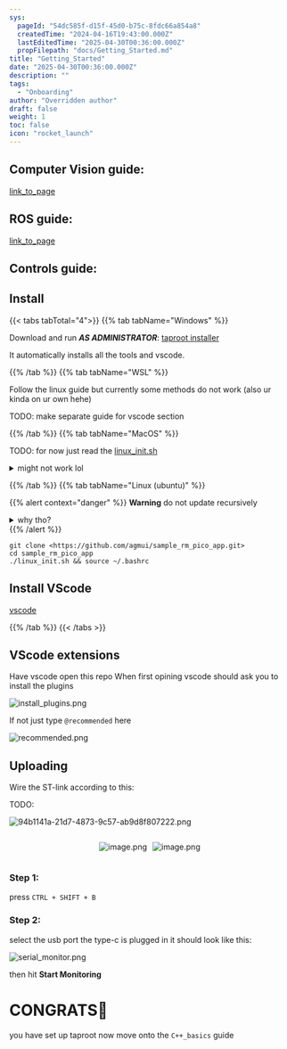 ```yaml
---
sys:
  pageId: "54dc585f-d15f-45d0-b75c-8fdc66a854a8"
  createdTime: "2024-04-16T19:43:00.000Z"
  lastEditedTime: "2025-04-30T00:36:00.000Z"
  propFilepath: "docs/Getting_Started.md"
title: "Getting_Started"
date: "2025-04-30T00:36:00.000Z"
description: ""
tags:
  - "Onboarding"
author: "Overridden author"
draft: false
weight: 1
toc: false
icon: "rocket_launch"
---
```


## Computer Vision guide:

[link_to_page](86d45bc0-388b-4d26-8848-44f255f73d0e)

## ROS guide:

[link_to_page](3c76c1de-ec8f-46d6-8b0a-294005edc2d5)

## Controls guide:

## Install

{{< tabs tabTotal="4">}}
{{% tab tabName="Windows" %}}

Download and run _**AS ADMINISTRATOR**_: [taproot installer](https://github.com/Thornbots/TeachingFreshies/releases/tag/1.0)

It automatically installs all the tools and vscode.

{{% /tab %}}
{{% tab tabName="WSL" %}}

Follow the linux guide but currently some methods do not work (also ur kinda on ur own hehe)

TODO: make separate guide for vscode section

{{% /tab %}}
{{% tab tabName="MacOS" %}}

TODO: for now just read the [linux_init.sh](https://github.com/agmui/sample_rm_pico_app/blob/main/linux_init.sh)

<details>
<summary>might not work lol</summary>

`brew install libusb pkg-config`

Next install: [vscode](https://code.visualstudio.com/Download)

</details>

{{% /tab %}}
{{% tab tabName="Linux (ubuntu)" %}}

{{% alert context="danger" %}}
**Warning** do not update recursively
<details>
<summary>why tho?</summary>
There are some submodules that may go on for a while (like tinyusb) and I highly
recommend you don't need to get them.
If you want to see what submodules I update just look in `linux_init.sh`
</details>
{{% /alert %}}

```shell
git clone <https://github.com/agmui/sample_rm_pico_app.git>
cd sample_rm_pico_app
./linux_init.sh && source ~/.bashrc
```

## Install VScode

[vscode](https://code.visualstudio.com/Download)

{{% /tab %}}
{{< /tabs >}}

## VScode extensions

Have vscode open this repo
When first opining vscode should ask you to install the plugins

![install_plugins.png](https://prod-files-secure.s3.us-west-2.amazonaws.com/d518164a-d88e-44d1-a4ee-3adb3bd8bce0/89bd30f0-1825-4e77-867b-0a41ce370880/install_plugins.png?X-Amz-Algorithm=AWS4-HMAC-SHA256&X-Amz-Content-Sha256=UNSIGNED-PAYLOAD&X-Amz-Credential=ASIAZI2LB466YHPYWXAB%2F20250624%2Fus-west-2%2Fs3%2Faws4_request&X-Amz-Date=20250624T230816Z&X-Amz-Expires=3600&X-Amz-Security-Token=IQoJb3JpZ2luX2VjED4aCXVzLXdlc3QtMiJHMEUCIB93MLvqI17%2B5BUgxnP9Zm2kPa0BZFVIcMS23%2BwFmHucAiEA9OjGP7EBSjve%2BaS%2BDrnMSLR7v670Q4KjOGYiWUn9zcYq%2FwMINxAAGgw2Mzc0MjMxODM4MDUiDJkm3cSpOLExq40%2F8yrcA2NgPk1cyuTPkWMIrUOK%2FW%2ByOglOhzOLOQIuY7k76JQU6cv9gWAKXZvSTPNgy3GlwJ0OAiwgqL9uYNhPihtpk4IdYQ5N4nEG9vnCS4fywod1xphcgM6isd2SScOs0XSpWWV4S7c2IQN8lYAMYJSe7l770N27xpghY6m2ETTa7FUEw9UYIa4%2BukHt4%2FHr3SyrMnfBl9POsxM3dLUCXdq9Ww0ZyH%2Bg8FdNKs3Xxns2O%2FeBi5V5x9bEeY9q1zmXbghMFpr6u9awaJU2W3tZPHVGYHxoLk3fHAMlnxyhr6Zrs0wZ4qsB4cAUxRspnm5Wc79RyUfiyZcZYNy2PT9sSta53OR6UCnvfV4%2Baus5AEESVERslg62LV7vmxqd%2BaZAPp7mSlKge3nUeM8ZCyvHO87GB8O43c%2B%2BWqrQqBs8KoNkqftN89BvUa0gdXW1kcqQl9YBN0N26fkNhpOXCl2vmDwBExrB1up0PFwKCONp%2BuJ037Mw%2FPWOYWVWBx%2BYu5oZqB26TXZA%2F%2BamrsMgcRw1ur8K8GKl2zMog2uENDFPhgSyGPrac4e%2FnbdCRvTWaS%2FaPG7SQnPIshuYvGJBCzNmp7XWmW5B2Qn9sTfU4z7ktlKNVootxflzhhf9Wl%2F2vabqMO3E7MIGOqUBrBXNPKJUf1cHh5ZW%2F5%2BOefT9F35rqPaLIGsrld8J0fwT5eoPt32XmfUkvAkYfvSKRWJnZ1d%2BNwXAZoSI6PX%2FLQZlW8lrlbqmhbJ91DLGoTxngm6tMcaeW%2BcAFyn53tsZK1HIa1TEwqidiigKppWQoG8GUYyZKAED6xv3I%2Fce8rxgrJ6DYk4b6apuh73FDmSFaESo5LPYC40%2Fi9%2Ft5FiUxG2UlHPh&X-Amz-Signature=e73166d7f9459b82f17b1e3307ac16ee03b441c528e73f3f50725bf010ee2274&X-Amz-SignedHeaders=host&x-amz-checksum-mode=ENABLED&x-id=GetObject)

If not just type `@recommended` here  

![recommended.png](https://prod-files-secure.s3.us-west-2.amazonaws.com/d518164a-d88e-44d1-a4ee-3adb3bd8bce0/61e661e9-5d85-4dfc-be0d-8d2097a5e793/recommended.png?X-Amz-Algorithm=AWS4-HMAC-SHA256&X-Amz-Content-Sha256=UNSIGNED-PAYLOAD&X-Amz-Credential=ASIAZI2LB466YHPYWXAB%2F20250624%2Fus-west-2%2Fs3%2Faws4_request&X-Amz-Date=20250624T230816Z&X-Amz-Expires=3600&X-Amz-Security-Token=IQoJb3JpZ2luX2VjED4aCXVzLXdlc3QtMiJHMEUCIB93MLvqI17%2B5BUgxnP9Zm2kPa0BZFVIcMS23%2BwFmHucAiEA9OjGP7EBSjve%2BaS%2BDrnMSLR7v670Q4KjOGYiWUn9zcYq%2FwMINxAAGgw2Mzc0MjMxODM4MDUiDJkm3cSpOLExq40%2F8yrcA2NgPk1cyuTPkWMIrUOK%2FW%2ByOglOhzOLOQIuY7k76JQU6cv9gWAKXZvSTPNgy3GlwJ0OAiwgqL9uYNhPihtpk4IdYQ5N4nEG9vnCS4fywod1xphcgM6isd2SScOs0XSpWWV4S7c2IQN8lYAMYJSe7l770N27xpghY6m2ETTa7FUEw9UYIa4%2BukHt4%2FHr3SyrMnfBl9POsxM3dLUCXdq9Ww0ZyH%2Bg8FdNKs3Xxns2O%2FeBi5V5x9bEeY9q1zmXbghMFpr6u9awaJU2W3tZPHVGYHxoLk3fHAMlnxyhr6Zrs0wZ4qsB4cAUxRspnm5Wc79RyUfiyZcZYNy2PT9sSta53OR6UCnvfV4%2Baus5AEESVERslg62LV7vmxqd%2BaZAPp7mSlKge3nUeM8ZCyvHO87GB8O43c%2B%2BWqrQqBs8KoNkqftN89BvUa0gdXW1kcqQl9YBN0N26fkNhpOXCl2vmDwBExrB1up0PFwKCONp%2BuJ037Mw%2FPWOYWVWBx%2BYu5oZqB26TXZA%2F%2BamrsMgcRw1ur8K8GKl2zMog2uENDFPhgSyGPrac4e%2FnbdCRvTWaS%2FaPG7SQnPIshuYvGJBCzNmp7XWmW5B2Qn9sTfU4z7ktlKNVootxflzhhf9Wl%2F2vabqMO3E7MIGOqUBrBXNPKJUf1cHh5ZW%2F5%2BOefT9F35rqPaLIGsrld8J0fwT5eoPt32XmfUkvAkYfvSKRWJnZ1d%2BNwXAZoSI6PX%2FLQZlW8lrlbqmhbJ91DLGoTxngm6tMcaeW%2BcAFyn53tsZK1HIa1TEwqidiigKppWQoG8GUYyZKAED6xv3I%2Fce8rxgrJ6DYk4b6apuh73FDmSFaESo5LPYC40%2Fi9%2Ft5FiUxG2UlHPh&X-Amz-Signature=8831c6d13628582eaca7d0f7b7cefc4e81893e75891464870a22cdb39a9fa93d&X-Amz-SignedHeaders=host&x-amz-checksum-mode=ENABLED&x-id=GetObject)

## Uploading

Wire the ST-link according to this:

TODO:

![94b1141a-21d7-4873-9c57-ab9d8f807222.png](https://prod-files-secure.s3.us-west-2.amazonaws.com/d518164a-d88e-44d1-a4ee-3adb3bd8bce0/e5fad17d-ab82-4300-9f4c-505ab4b1202c/94b1141a-21d7-4873-9c57-ab9d8f807222.png?X-Amz-Algorithm=AWS4-HMAC-SHA256&X-Amz-Content-Sha256=UNSIGNED-PAYLOAD&X-Amz-Credential=ASIAZI2LB466YHPYWXAB%2F20250624%2Fus-west-2%2Fs3%2Faws4_request&X-Amz-Date=20250624T230816Z&X-Amz-Expires=3600&X-Amz-Security-Token=IQoJb3JpZ2luX2VjED4aCXVzLXdlc3QtMiJHMEUCIB93MLvqI17%2B5BUgxnP9Zm2kPa0BZFVIcMS23%2BwFmHucAiEA9OjGP7EBSjve%2BaS%2BDrnMSLR7v670Q4KjOGYiWUn9zcYq%2FwMINxAAGgw2Mzc0MjMxODM4MDUiDJkm3cSpOLExq40%2F8yrcA2NgPk1cyuTPkWMIrUOK%2FW%2ByOglOhzOLOQIuY7k76JQU6cv9gWAKXZvSTPNgy3GlwJ0OAiwgqL9uYNhPihtpk4IdYQ5N4nEG9vnCS4fywod1xphcgM6isd2SScOs0XSpWWV4S7c2IQN8lYAMYJSe7l770N27xpghY6m2ETTa7FUEw9UYIa4%2BukHt4%2FHr3SyrMnfBl9POsxM3dLUCXdq9Ww0ZyH%2Bg8FdNKs3Xxns2O%2FeBi5V5x9bEeY9q1zmXbghMFpr6u9awaJU2W3tZPHVGYHxoLk3fHAMlnxyhr6Zrs0wZ4qsB4cAUxRspnm5Wc79RyUfiyZcZYNy2PT9sSta53OR6UCnvfV4%2Baus5AEESVERslg62LV7vmxqd%2BaZAPp7mSlKge3nUeM8ZCyvHO87GB8O43c%2B%2BWqrQqBs8KoNkqftN89BvUa0gdXW1kcqQl9YBN0N26fkNhpOXCl2vmDwBExrB1up0PFwKCONp%2BuJ037Mw%2FPWOYWVWBx%2BYu5oZqB26TXZA%2F%2BamrsMgcRw1ur8K8GKl2zMog2uENDFPhgSyGPrac4e%2FnbdCRvTWaS%2FaPG7SQnPIshuYvGJBCzNmp7XWmW5B2Qn9sTfU4z7ktlKNVootxflzhhf9Wl%2F2vabqMO3E7MIGOqUBrBXNPKJUf1cHh5ZW%2F5%2BOefT9F35rqPaLIGsrld8J0fwT5eoPt32XmfUkvAkYfvSKRWJnZ1d%2BNwXAZoSI6PX%2FLQZlW8lrlbqmhbJ91DLGoTxngm6tMcaeW%2BcAFyn53tsZK1HIa1TEwqidiigKppWQoG8GUYyZKAED6xv3I%2Fce8rxgrJ6DYk4b6apuh73FDmSFaESo5LPYC40%2Fi9%2Ft5FiUxG2UlHPh&X-Amz-Signature=f748b64457272d4463968299667dff8e70b8f626af12e07e6cd75b23c9e7d60f&X-Amz-SignedHeaders=host&x-amz-checksum-mode=ENABLED&x-id=GetObject)

<div style="display: flex;flex-direction: row; column-gap:10px; max-width: 630px;justify-content: center;">
<div>

![image.png](https://prod-files-secure.s3.us-west-2.amazonaws.com/d518164a-d88e-44d1-a4ee-3adb3bd8bce0/210ecb78-1116-4d7b-b9b7-2292f66fa2c2/image.png?X-Amz-Algorithm=AWS4-HMAC-SHA256&X-Amz-Content-Sha256=UNSIGNED-PAYLOAD&X-Amz-Credential=ASIAZI2LB466TKTUYNOQ%2F20250624%2Fus-west-2%2Fs3%2Faws4_request&X-Amz-Date=20250624T230820Z&X-Amz-Expires=3600&X-Amz-Security-Token=IQoJb3JpZ2luX2VjED4aCXVzLXdlc3QtMiJHMEUCIGWJg9XxYzE%2F4gtGzQZEfZW2NynK20tVu1g19EcnfrJlAiEA9YIPSaGe%2BdeuP0rUKfwBGNFgun6kA%2Feyp5NLoP4RIGIq%2FwMINxAAGgw2Mzc0MjMxODM4MDUiDFtpdiUnTj%2FyHgiFfCrcA0jupJtJhSmsWkCpe2K71AF6hhx4q4XkQJgcD3dt8fgbK42TaxG%2F5U8sSdhZkuT26c6VcRC9vYIoTOj7EIUIuQJSsNo2iWiN5ejWtBFmtfQKIEHaJaZL%2FwT4wyoqpaTH0Wud7crAOVqRvKugj9%2FiEyYK6HGkFfaiI6KiuFUuZ3Yfzg486mBtJBLIIAYpDgWI0b0b7lfpJryg%2FeiYmkSUVKcIa7cMq%2FjP0Cp8jn7AZJd6RX873CN20Jb%2BzPQwe9KebMZLkut6kF9550%2BNzMNDxotCz5r7pqMSKzGtA95TpMdESe8WtX3LPHk2192E503g6daM4aBoIrzzFmrkhv7WlFD9Z4ubi3XPUa6SLWxK12YUQ2xSv7P8MsYb0JfydmfxUMjK8f7MXdKcxavvd8TkJSafipXB43YHqNSHAOVYq1uADa41WbpToqpeMuarlmorygkOE%2FEF4KFyNBZJFZlcb5vk3uZvzCy24u7azHLbKaMped%2FFhEJoKrucQxT9YJ4QHosQ1MzPSkPAnSEjm7AVJophX0RM7iA8D11k4fFeeOrxjdUp4nR4rEn0rTclS7RqqKqX7zBKRdQZgbYdSZrorT9zmWdD919CNxXxFtZlqfoKoSeGHqReba5wEI1bMIK57MIGOqUBcIZk8fhlyU1K%2FA%2BF5yQ96Qs9cimVyG%2B3knRuSEXK1LAYMk8L1D7HlMpBpYHkjaOYCN6dfsVP2Ftx2NMPIRNupjxEZKUD921oqkMMpyZxKvU%2FSdHbFRYQRq3vgxJ1xTcRfXSLPDrUN7m1bIB5l9Ln40mPKx%2BcVM2WyIoupeuuijsTdo4NVH3FWHtH63FupLHE1jROd5s0P0pspCXQEpmwPS9nAV9z&X-Amz-Signature=ae3a6cf0dd7b6fe93cc2d0cebe5a4c0e639fc8b336d40a2756101b0955edab21&X-Amz-SignedHeaders=host&x-amz-checksum-mode=ENABLED&x-id=GetObject)

</div>
<div>

![image.png](https://prod-files-secure.s3.us-west-2.amazonaws.com/d518164a-d88e-44d1-a4ee-3adb3bd8bce0/33a0fd0f-8ca6-4a86-8e09-26e95ded1fff/image.png?X-Amz-Algorithm=AWS4-HMAC-SHA256&X-Amz-Content-Sha256=UNSIGNED-PAYLOAD&X-Amz-Credential=ASIAZI2LB4667XU6JMZK%2F20250624%2Fus-west-2%2Fs3%2Faws4_request&X-Amz-Date=20250624T230821Z&X-Amz-Expires=3600&X-Amz-Security-Token=IQoJb3JpZ2luX2VjED4aCXVzLXdlc3QtMiJGMEQCIEfOXT1f%2FKbD3xt401ac8phJxaY3UDW4wPDW4S2P%2B%2F%2BpAiBvbU5hADhHZAbHTQBxsBjBDbPtrDZNFjekF72dFt2TDSr%2FAwg3EAAaDDYzNzQyMzE4MzgwNSIMI9gcQZxMVEaKpdmKKtwDSykEuUxF6yl34HrCYY0IvBGAwO1QWMbZgQRa%2FfjYi8yAdfNwioXJ%2Fib3GzJFQmNOcfR0L%2BAVYyDNeVNLMmOg1TuoPvi6hxrwIFTGeg7Uj%2FTBGjKYmOJJoLvkNCxbh6wDNyOSfYDsa%2FLr40QyuCG3oe3DQ1gk9ZckGsHxOvolSi3g2OKo9P23wRFp%2FXlKdcj7t9m5gfI%2FQw4%2FQ%2FrxxmZMOqOXHDRnW9PV55IdD8elKz2oiPt39ult6Ie4Tosxt9iolRbGC3IysKyxpYxpq2IP2pJNBRNN2Jtk3EXTNgLHuAFWG410cfxR6NfOy2h2AS9oLuFAxZ9V1CFosjo7Zz77tU5nx7o4Byk2MCrwvmTOOSUK2WWLWGFA%2BrtUmezXZuaHnbxjOgmQXlBaLjUcoeOL0%2FdY4YdeB0GZ7yOfbJEDs%2BrQ9ovcjnzDgd3R9n3xo9mx%2BhqIEC2uPP6oJTaviLgDG7Mi9wK9zJGMl6hKIxYEYnY2aAbhNRgMKYZx0sAjlvACQqUwa8SaR6GI4ev325naFHUDMTnYFqT0UZ9pjHXvIve0mGB9qFw%2FPZxAT8F%2B7OJuj9XYgbg4Qe%2BjYpMzZnXnh4y3HJrUjnsAyTN%2FAoC7gBinqn7f%2BwiPpUCzirIws8XswgY6pgHgWFzxZeMaimqAWi6y0KzZmsLeOZQtZdiSCn%2BhtWZvaQbPFQ2xE4s61vFrm62jIlpaxYdCQZNr0VZn2%2BWiUnjH3luHrz9qswe5P%2F8xpxrtpo24jtx94LIfHgEBb8H1xtT%2FZjif%2FZPfTZBC%2BjME5wpUzEO4n9sG5hND%2BfN9H6ZlMLMpyx0edQwg0k4sXjhdNk4Q6ozrzOeNTBZX1QggbqNhSxA3JzDC&X-Amz-Signature=eaa89fc58427ad9ccfcabf3a30ab10378ac1c6105c927a053836cb07994bd7ec&X-Amz-SignedHeaders=host&x-amz-checksum-mode=ENABLED&x-id=GetObject)

</div>
</div>

### Step 1:

press `CTRL + SHIFT + B`

### Step 2:

select the usb port the type-c is plugged in it should look like this:

![serial_monitor.png](https://prod-files-secure.s3.us-west-2.amazonaws.com/d518164a-d88e-44d1-a4ee-3adb3bd8bce0/f03f4774-05d4-4393-b6a0-d5efb6d315ab/serial_monitor.png?X-Amz-Algorithm=AWS4-HMAC-SHA256&X-Amz-Content-Sha256=UNSIGNED-PAYLOAD&X-Amz-Credential=ASIAZI2LB466YHPYWXAB%2F20250624%2Fus-west-2%2Fs3%2Faws4_request&X-Amz-Date=20250624T230816Z&X-Amz-Expires=3600&X-Amz-Security-Token=IQoJb3JpZ2luX2VjED4aCXVzLXdlc3QtMiJHMEUCIB93MLvqI17%2B5BUgxnP9Zm2kPa0BZFVIcMS23%2BwFmHucAiEA9OjGP7EBSjve%2BaS%2BDrnMSLR7v670Q4KjOGYiWUn9zcYq%2FwMINxAAGgw2Mzc0MjMxODM4MDUiDJkm3cSpOLExq40%2F8yrcA2NgPk1cyuTPkWMIrUOK%2FW%2ByOglOhzOLOQIuY7k76JQU6cv9gWAKXZvSTPNgy3GlwJ0OAiwgqL9uYNhPihtpk4IdYQ5N4nEG9vnCS4fywod1xphcgM6isd2SScOs0XSpWWV4S7c2IQN8lYAMYJSe7l770N27xpghY6m2ETTa7FUEw9UYIa4%2BukHt4%2FHr3SyrMnfBl9POsxM3dLUCXdq9Ww0ZyH%2Bg8FdNKs3Xxns2O%2FeBi5V5x9bEeY9q1zmXbghMFpr6u9awaJU2W3tZPHVGYHxoLk3fHAMlnxyhr6Zrs0wZ4qsB4cAUxRspnm5Wc79RyUfiyZcZYNy2PT9sSta53OR6UCnvfV4%2Baus5AEESVERslg62LV7vmxqd%2BaZAPp7mSlKge3nUeM8ZCyvHO87GB8O43c%2B%2BWqrQqBs8KoNkqftN89BvUa0gdXW1kcqQl9YBN0N26fkNhpOXCl2vmDwBExrB1up0PFwKCONp%2BuJ037Mw%2FPWOYWVWBx%2BYu5oZqB26TXZA%2F%2BamrsMgcRw1ur8K8GKl2zMog2uENDFPhgSyGPrac4e%2FnbdCRvTWaS%2FaPG7SQnPIshuYvGJBCzNmp7XWmW5B2Qn9sTfU4z7ktlKNVootxflzhhf9Wl%2F2vabqMO3E7MIGOqUBrBXNPKJUf1cHh5ZW%2F5%2BOefT9F35rqPaLIGsrld8J0fwT5eoPt32XmfUkvAkYfvSKRWJnZ1d%2BNwXAZoSI6PX%2FLQZlW8lrlbqmhbJ91DLGoTxngm6tMcaeW%2BcAFyn53tsZK1HIa1TEwqidiigKppWQoG8GUYyZKAED6xv3I%2Fce8rxgrJ6DYk4b6apuh73FDmSFaESo5LPYC40%2Fi9%2Ft5FiUxG2UlHPh&X-Amz-Signature=8379b39d40e18a347c70447a98de85bca1beac3ef09641087b59cfc09e09777e&X-Amz-SignedHeaders=host&x-amz-checksum-mode=ENABLED&x-id=GetObject)

then hit **Start Monitoring**

# CONGRATS🎉

you have set up taproot now move onto the `C++_basics` guide
